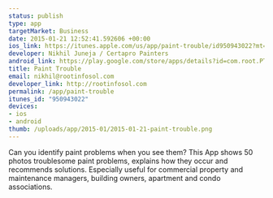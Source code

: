```yaml
--- 
status: publish
type: app
targetMarket: Business
date: 2015-01-21 12:52:41.592606 +00:00
ios_link: https://itunes.apple.com/us/app/paint-trouble/id950943022?mt=8
developer: Nikhil Juneja / Certapro Painters
android_link: https://play.google.com/store/apps/details?id=com.root.PT&hl=en
title: Paint Trouble
email: nikhil@rootinfosol.com
developer_link: http://rootinfosol.com
permalink: /app/paint-trouble
itunes_id: "950943022"
devices: 
- ios
- android
thumb: /uploads/app/2015-01/2015-01-21-paint-trouble.png
---
```


Can you identify paint problems when you see them? This App shows 50 photos troublesome paint problems, explains how they occur and recommends solutions. Especially useful for commercial property and maintenance managers, building owners, apartment and condo associations.

